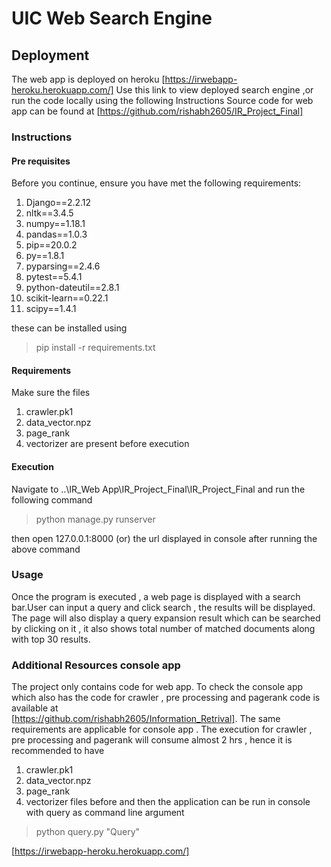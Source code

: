 # UIC Web Search Engine 

## Deployment 
The web app is deployed on heroku [https://irwebapp-heroku.herokuapp.com/] 
Use this link to view deployed search engine ,or run the code locally using the following Instructions
Source code for web app can be found at [https://github.com/rishabh2605/IR_Project_Final]


### Instructions 

#### Pre requisites 
Before you continue, ensure you have met the following requirements:

1. Django==2.2.12
2. nltk==3.4.5
3. numpy==1.18.1
4. pandas==1.0.3
5. pip==20.0.2
6. py==1.8.1
7. pyparsing==2.4.6
8. pytest==5.4.1
9. python-dateutil==2.8.1
10. scikit-learn==0.22.1
11. scipy==1.4.1

these can be installed using
 > pip install -r requirements.txt

#### Requirements
Make sure the files
1. crawler.pk1
2. data_vector.npz
3. page_rank
4. vectorizer 
are present before execution 

#### Execution 

Navigate to ..\IR_Web App\IR_Project_Final\IR_Project_Final and run the following command 

> python manage.py runserver

then open 127.0.0.1:8000 (or) the url displayed in console after running the above command 

### Usage 

Once the program is executed , a web page is displayed with a search bar.User can input a query and click search , the results will be displayed.
The page will also display a query expansion result which can be searched by clicking on it , it also shows total number of matched documents along with top 30 results.

### Additional Resources console app

The project only contains code for web app. To check the console app which also has the code for crawler , pre processing and pagerank code is available at  
[https://github.com/rishabh2605/Information_Retrival]. 
The same requirements are applicable for console app .
The execution for crawler , pre processing and pagerank will consume almost 2 hrs , hence it is recommended to have 
1. crawler.pk1
2. data_vector.npz
3. page_rank
4. vectorizer 
files before and then the application can be run in console with query as command line argument
> python query.py "Query"

[https://irwebapp-heroku.herokuapp.com/]


